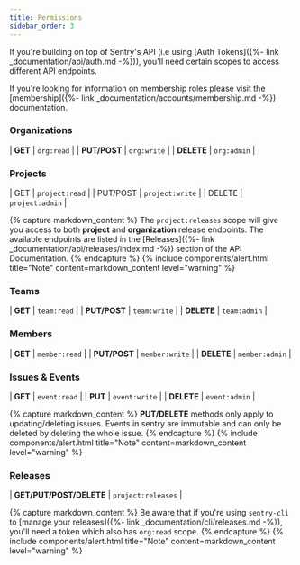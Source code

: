 ```yaml
---
title: Permissions
sidebar_order: 3
---
```


If you're building on top of Sentry's API (i.e using [Auth Tokens]({%- link _documentation/api/auth.md -%})), you'll need certain scopes to access
different API endpoints.

If you're looking for information on membership roles please visit the
[membership]({%- link _documentation/accounts/membership.md -%}) documentation.

### Organizations

| **GET**       | `org:read`  |
| **PUT/POST**  | `org:write` |
| **DELETE**    | `org:admin` |

### Projects

| GET      | `project:read`  |
| PUT/POST | `project:write` |
| DELETE   | `project:admin` |

{% capture markdown_content %}
The `project:releases` scope will give you access to both **project**
and **organization** release endpoints. The available endpoints are listed in the
[Releases]({%- link _documentation/api/releases/index.md -%}) section of the API Documentation.
{% endcapture %}
{% include components/alert.html
  title="Note"
  content=markdown_content
  level="warning"
%}

### Teams

| **GET**      | `team:read`  |
| **PUT/POST** | `team:write` |
| **DELETE**   | `team:admin` |

### Members

| **GET**      | `member:read`  |
| **PUT/POST** | `member:write` |
| **DELETE**   | `member:admin` |

### Issues & Events

| **GET**     | `event:read`  |
| **PUT**     | `event:write` |
| **DELETE**  | `event:admin` |

{% capture markdown_content %}
**PUT/DELETE** methods only apply to updating/deleting issues.
Events in sentry are immutable and can only be deleted by deleting the whole issue.
{% endcapture %}
{% include components/alert.html
  title="Note"
  content=markdown_content
  level="warning"
%}

### Releases

| **GET/PUT/POST/DELETE**  | `project:releases` |

{% capture markdown_content %}
Be aware that if you're using `sentry-cli` to [manage your releases]({%- link _documentation/cli/releases.md -%}), you'll need a token which also has `org:read` scope.
{% endcapture %}
{% include components/alert.html
  title="Note"
  content=markdown_content
  level="warning"
%}

<style>
.prose table td {
  width: 50%;
}
</style>
